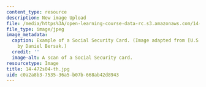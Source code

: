 ```yaml
---
content_type: resource
description: New image Upload
file: /media/https%3A/open-learning-course-data-rc.s3.amazonaws.com/14-472-public-economics-ii-spring-2004/c0a2a8b3753536a5b07b668ab42d8943_14-472s04-th.jpg
file_type: image/jpeg
image_metadata:
  caption: Example of a Social Security Card. (Image adapted from [U.S. Social Security](http://www.ssa.gov/)
    by Daniel Bersak.)
  credit: ''
  image-alt: A scan of a Social Security card.
resourcetype: Image
title: 14-472s04-th.jpg
uid: c0a2a8b3-7535-36a5-b07b-668ab42d8943
---
```

